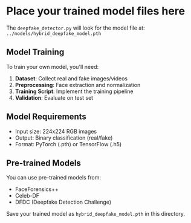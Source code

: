 # Place your trained model files here

The `deepfake_detector.py` will look for the model file at:
`../models/hybrid_deepfake_model.pth`

## Model Training

To train your own model, you'll need:

1. **Dataset**: Collect real and fake images/videos
2. **Preprocessing**: Face extraction and normalization
3. **Training Script**: Implement the training pipeline
4. **Validation**: Evaluate on test set

## Model Requirements

- Input size: 224x224 RGB images
- Output: Binary classification (real/fake)
- Format: PyTorch (.pth) or TensorFlow (.h5)

## Pre-trained Models

You can use pre-trained models from:
- FaceForensics++
- Celeb-DF
- DFDC (Deepfake Detection Challenge)

Save your trained model as `hybrid_deepfake_model.pth` in this directory.

